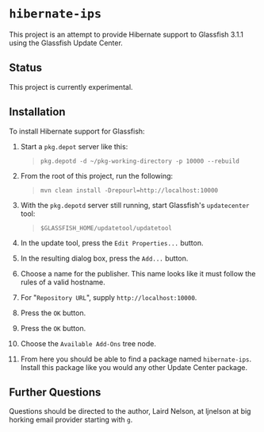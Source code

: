 # `hibernate-ips`

This project is an attempt to provide Hibernate support to Glassfish
3.1.1 using the Glassfish Update Center.

## Status

This project is currently experimental.

## Installation

To install Hibernate support for Glassfish:

1. Start a `pkg.depot` server like this:

   > `pkg.depotd -d ~/pkg-working-directory -p 10000 --rebuild`

2. From the root of this project, run the following:

   > `mvn clean install -Drepourl=http://localhost:10000`

3. With the `pkg.depotd` server still running, start Glassfish's
   `updatecenter` tool:

   > `$GLASSFISH_HOME/updatetool/updatetool`

4. In the update tool, press the `Edit Properties...` button.

5. In the resulting dialog box, press the `Add...` button.

6. Choose a name for the publisher.  This name looks like it must
   follow the rules of a valid hostname.

7. For "`Repository URL`", supply `http://localhost:10000`.

8. Press the `OK` button.

9. Press the `OK` button.

10. Choose the `Available Add-Ons` tree node.

11. From here you should be able to find a package named
    `hibernate-ips`.  Install this package like you would any other
    Update Center package.

## Further Questions

Questions should be directed to the author, Laird Nelson, at ljnelson
at big horking email provider starting with `g`.
